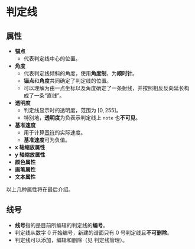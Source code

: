 # 判定线

## 属性

<!--TODO: 此处应有图片-->

- **锚点**
  - 代表判定线中心的位置。
- **角度**
  - 代表判定线倾斜的角度，使用**角度制**，为**顺时针**。
  - **锚点**和**角度**共同确定了判定线的位置。
  - 可以理解为由一点坐标以及角度确定了一条射线，并按照相反反向延长构成了一条“直线”。<!--TODO: 此处应有图片-->
- **透明度**
  - 判定线显示时的透明度，范围为 $[0,255]$。
  - 特别地，**透明度**为负表示判定线上 `note` 也**不可见**。
- **基准速度**
  - 用于计算[音符](note.md)的实际速度。
  - **基准速度**可为负值。
- **x 轴缩放属性**
- **y 轴缩放属性**
- **颜色属性**
- **画笔属性**
- **文本属性**

以上几种属性将在最后介绍。<!--TODO: 待补充-->

## 线号

- **线号**指的是目前所编辑的判定线的**编号**。
- 判定线从数字 $0$ 开始编号，新建的谱面只有 $0$ 号判定线且**不可删除**。
- 判定线可以添加，编辑和删除（见 判定线管理）。<!--TODO: 增加章节 判定线管理-->
